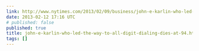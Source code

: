 ```yaml
---
link: http://www.nytimes.com/2013/02/09/business/john-e-karlin-who-led-the-way-to-all-digit-dialing-dies-at-94.html?ref=obituaries&_r=0&pagewanted=all
date: 2013-02-12 17:16 UTC
# published: false
published: true
title: john-e-karlin-who-led-the-way-to-all-digit-dialing-dies-at-94.html
tags: []
---
```



